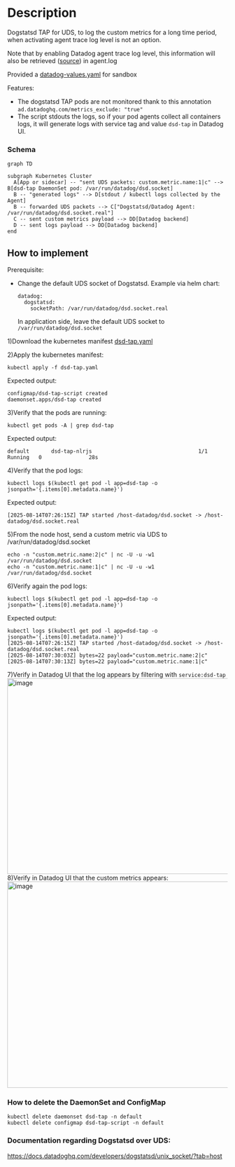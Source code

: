 # Description
Dogstatsd TAP for UDS, to log the custom metrics for a long time period, when activating agent trace log level is not an option.

Note that by enabling Datadog agent trace log level, this information will also be retrieved ([source](https://github.com/DataDog/datadog-agent/blob/12d4b3eacc7c4156c3c0bc769d2cdc241d4b964c/comp/dogstatsd/server/server.go#L729)) in agent.log

Provided a [datadog-values.yaml](https://github.com/ddalexvea/dsd-tap/blob/main/datadog-values.yaml) for sandbox

Features:
- The dogstatsd TAP pods are not monitored thank to this annotation `ad.datadoghq.com/metrics_exclude: "true"`
- The script stdouts the logs, so if your pod agents collect all containers logs, it will generate logs with service tag and value `dsd-tap` in Datadog UI.

### Schema

```mermaid
graph TD

subgraph Kubernetes Cluster
  A[App or sidecar] -- "sent UDS packets: custom.metric.name:1|c" --> B[dsd-tap DaemonSet pod: /var/run/datadog/dsd.socket]
  B -- "generated logs" --> D[stdout / kubectl logs collected by the Agent]
  B -- forwarded UDS packets --> C["Dogstatsd/Datadog Agent: /var/run/datadog/dsd.socket.real"]
  C -- sent custom metrics payload --> DD[Datadog backend]
  D -- sent logs payload --> DD[Datadog backend]
end
```

## How to implement
Prerequisite:

- Change the default UDS socket of Dogstatsd. Example via helm chart:
  ````
  datadog:
    dogstatsd:
      socketPath: /var/run/datadog/dsd.socket.real
  ````
  In application side, leave the default UDS socket to `/var/run/datadog/dsd.socket`
  
1)Download the kubernetes manifest [dsd-tap.yaml](https://github.com/ddalexvea/dsd-tap/blob/main/dsd-tap.yaml)

2)Apply the kubernetes manifest:
````
kubectl apply -f dsd-tap.yaml
````
Expected output:
````
configmap/dsd-tap-script created
daemonset.apps/dsd-tap created
````
3)Verify that the pods are running:
````
kubectl get pods -A | grep dsd-tap
````
Expected output:
````
default       dsd-tap-nlrjs                                  1/1     Running   0               28s
````
4)Verify that the pod logs:
````
kubectl logs $(kubectl get pod -l app=dsd-tap -o jsonpath='{.items[0].metadata.name}')
````
Expected output:
````
[2025-08-14T07:26:15Z] TAP started /host-datadog/dsd.socket -> /host-datadog/dsd.socket.real
````
5)From the node host, send a custom metric via UDS to /var/run/datadog/dsd.socket
````
echo -n "custom.metric.name:2|c" | nc -U -u -w1 /var/run/datadog/dsd.socket
echo -n "custom.metric.name:1|c" | nc -U -u -w1 /var/run/datadog/dsd.socket
````
6)Verify again the pod logs:
````
kubectl logs $(kubectl get pod -l app=dsd-tap -o jsonpath='{.items[0].metadata.name}')
````
Expected output:
````
kubectl logs $(kubectl get pod -l app=dsd-tap -o jsonpath='{.items[0].metadata.name}')
[2025-08-14T07:26:15Z] TAP started /host-datadog/dsd.socket -> /host-datadog/dsd.socket.real
[2025-08-14T07:30:03Z] bytes=22 payload="custom.metric.name:2|c"
[2025-08-14T07:30:13Z] bytes=22 payload="custom.metric.name:1|c"
````
7)Verify in Datadog UI that the log appears by filtering with `service:dsd-tap`
<img width="1344" height="447" alt="image" src="https://github.com/user-attachments/assets/4bf5e61b-2127-4547-9123-ad1bd4b2c451" />
8)Verify in Datadog UI that the custom metrics appears:
<img width="1217" height="471" alt="image" src="https://github.com/user-attachments/assets/c99c1ddd-fa66-4f1d-bae1-30e1718872c0" />








### How to delete the DaemonSet and ConfigMap
````
kubectl delete daemonset dsd-tap -n default
kubectl delete configmap dsd-tap-script -n default
````

### Documentation regarding Dogstatsd over UDS:

https://docs.datadoghq.com/developers/dogstatsd/unix_socket/?tab=host
